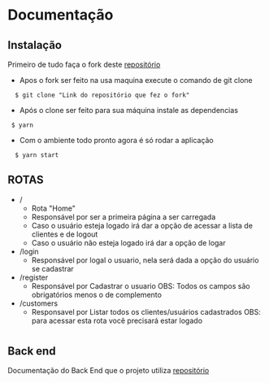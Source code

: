 # Documentação

## Instalação

Primeiro de tudo faça o fork deste [repositório](https://github.com/Guilhermejob/customer_registration_front_end)
  - Apos o fork ser feito na usa maquina execute o comando de git clone
```
  $ git clone "Link do repositório que fez o fork"
```

 - Após o clone ser feito para sua máquina instale as dependencias
 ```
  $ yarn
```

- Com o ambiente todo pronto agora é só rodar a aplicação

```
  $ yarn start
```

## ROTAS

- /
  - Rota "Home"
  - Responsável por ser a primeira página a ser carregada
  - Caso o usuário esteja logado irá dar a opção de acessar a lista de clientes e de logout
  - Caso o usuário não esteja logado irá dar a opção de logar
- /login
  - Responsável por logal o usuario, nela será dada a opção do usuário se cadastrar
- /register
  - Responsável por Cadastrar o usuario OBS: Todos os campos são obrigatórios menos o de complemento
- /customers
  - Responsavel por Listar todos os clientes/usuários cadastrados OBS: para acessar esta rota você precisará estar logado

#

## Back end

Documentação do Back End que o projeto utiliza [repositório](https://github.com/Guilhermejob/customer_registration/blob/main/README.md)
   

